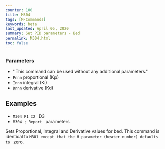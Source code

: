 ```yaml
---
counter: 100
title: M304
tags: [M-Commands] 
keywords: beta 
last_updated: April 06, 2020 
summary: Set PID parameters - Bed 
permalink: M304.html
toc: false 
---
```



### Parameters

* ''This command can be used without any additional parameters.''
* `Pnnn` proportional (Kp)
* `Innn` integral (Ki)
* `Dnnn` derivative (Kd)

## Examples

* ` M304 P1 I2  ` D3
* ` M304 ; Report  ` parameters

Sets Proportional, Integral and Derivative values for bed. This command is identical to ` M301 except that the H parameter (heater number) defaults to  ` zero.

